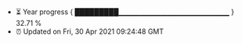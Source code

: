 - ⏳ Year progress { █████████▁▁▁▁▁▁▁▁▁▁▁▁▁▁▁▁▁▁▁▁▁ } 32.71 %
- ⏰ Updated on Fri, 30 Apr 2021 09:24:48 GMT


